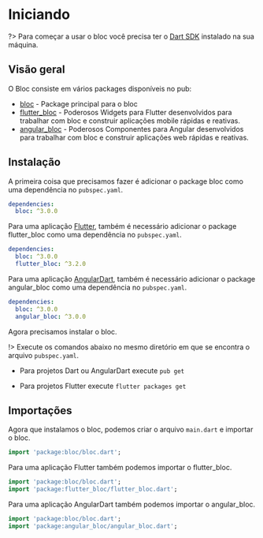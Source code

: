 # Iniciando

?> Para começar a usar o bloc você precisa ter o [Dart SDK](https://dart.dev/get-dart) instalado na sua máquina.

## Visão geral

O Bloc consiste em vários packages disponíveis no pub:

- [bloc](https://pub.dev/packages/bloc) - Package principal para o bloc
- [flutter_bloc](https://pub.dev/packages/flutter_bloc) - Poderosos Widgets para Flutter desenvolvidos para trabalhar com bloc e construir aplicações mobile rápidas e reativas.
- [angular_bloc](https://pub.dev/packages/angular_bloc) - Poderosos Componentes para Angular desenvolvidos para trabalhar com bloc e construir aplicações web rápidas e reativas.

## Instalação

A primeira coisa que precisamos fazer é adicionar o package bloc como uma dependência no `pubspec.yaml`.

```yaml
dependencies:
  bloc: ^3.0.0
```

Para uma aplicação [Flutter](https://flutter.dev/), também é necessário adicionar o package flutter_bloc como uma dependência no `pubspec.yaml`.

```yaml
dependencies:
  bloc: ^3.0.0
  flutter_bloc: ^3.2.0
```

Para uma aplicação [AngularDart](https://angulardart.dev/), também é necessário adicionar o package angular_bloc como uma dependência no `pubspec.yaml`.

```yaml
dependencies:
  bloc: ^3.0.0
  angular_bloc: ^3.0.0
```

Agora precisamos instalar o bloc.

!> Execute os comandos abaixo no mesmo diretório em que se encontra o arquivo `pubspec.yaml`.

- Para projetos Dart ou AngularDart execute `pub get`

- Para projetos Flutter execute `flutter packages get`

## Importações

Agora que instalamos o bloc, podemos criar o arquivo `main.dart` e importar o bloc.

```dart
import 'package:bloc/bloc.dart';
```

Para uma aplicação Flutter também podemos importar o flutter_bloc.

```dart
import 'package:bloc/bloc.dart';
import 'package:flutter_bloc/flutter_bloc.dart';
```

Para uma aplicação AngularDart também podemos importar o angular_bloc.

```dart
import 'package:bloc/bloc.dart';
import 'package:angular_bloc/angular_bloc.dart';
```
